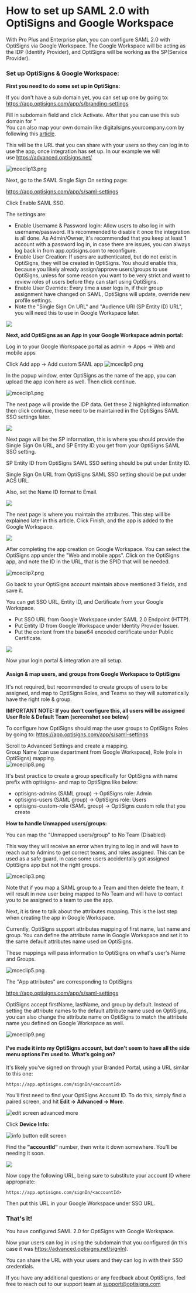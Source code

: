# How to set up SAML 2.0 with OptiSigns and Google Workspace

With Pro Plus and Enterprise plan, you can configure SAML 2.0 with OptiSigns via Google Workspace. The Google Workspace will be acting as the IDP (Identify Provider), and OptiSigns will be working as the SP(Service Provider).

### **Set up OptiSigns & Google Workspace:**

**First you need to do some set up in OptiSigns:**

If you don't have a sub domain yet, you can set up one by going to:  
<https://app.optisigns.com/app/s/branding-settings>

Fill in subdomain field and click Activate. After that you can use this sub domain for "  
You can also map your own domain like digitalsigns.yourcompany.com by following this [article](https://support.optisigns.com/hc/en-us/articles/1500000480302).

This will be the URL that you can share with your users so they can log in to use the app, once integration has set up. In our example we will use <https://advanced.optisigns.net/>

![mceclip13.png](https://support.optisigns.com/hc/article_attachments/21287201525907)

Next, go to the SAML Single Sign On setting page:

<https://app.optisigns.com/app/s/saml-settings>

Click Enable SAML SSO.

The settings are:

* Enable Username & Password login: Allow users to also log in with username/password. It’s recommended to disable it once the integration is all done. As Admin/Owner, it's recommended that you keep at least 1 account with a password log in, in case there are issues, you can always log back in from app.optisigns.com to reconfigure.
* Enable User Creation: If users are authenticated, but do not exist in OptiSigns, they will be created in OptiSigns. You should enable this, because you likely already assign/approve users/groups to use OptiSigns, unless for some reason you want to be very strict and want to review roles of users before they can start using OptiSigns.
* Enable User Override: Every time a user logs in, if their group assignment have changed on SAML, OptiSigns will update, override new profile settings.
* Note the "Single Sign On URL" and "Audience URI (SP Entity ID) URL", you will need this to use in Google Workspace later.

![](https://support.optisigns.com/hc/article_attachments/21286640961939)

**Next, add OptiSigns as an App in your Google Workspace admin portal:**

Log in to your Google Workspace portal as admin -> Apps -> Web and mobile apps

Click Add app -> Add custom SAML app ![mceclip0.png](https://support.optisigns.com/hc/article_attachments/4407485683475)

In the popup window, enter OptiSigns as the name of the app, you can upload the app icon here as well. Then click continue.

![mceclip1.png](https://support.optisigns.com/hc/article_attachments/4407485688467)

The next page will provide the IDP data. Get these 2 highlighted information then click continue, these need to be maintained in the OptiSigns SAML SSO settings later.

![](https://support.optisigns.com/hc/article_attachments/21287044557843)

Next page will be the SP information, this is where you should provide the Single Sign On URL, and SP Entity ID you get from your OptiSigns SAML SSO setting.

SP Entity ID from OptiSigns SAML SSO setting should be put under Entity ID.

Single Sign On URL from OptiSigns SAML SSO setting should be put under ACS URL.

Also, set the Name ID format to Email.

![](https://support.optisigns.com/hc/article_attachments/21286792807699)

The next page is where you maintain the attributes. This step will be explained later in this article. Click Finish, and the app is added to the Google Workspace.

![](https://support.optisigns.com/hc/article_attachments/21286840258963)

After completing the app creation on Google Workspace. You can select the OptiSigns app under the "Web and mobile apps". Click on the OptiSigns app, and note the ID in the URL, that is the SPID that will be needed.

![mceclip7.png](https://support.optisigns.com/hc/article_attachments/4407493347731)

Go back to your OptiSigns account maintain above mentioned 3 fields, and save it.

You can get SSO URL, Entity ID, and Certificate from your Google Workspace.

* Put SSO URL from Google Workspace under SAML 2.0 Endpoint (HTTP).
* Put Entity ID from Google Workspace under Identity Provider Issuer.
* Put the content from the base64 encoded certificate under Public Certificate.

![](https://support.optisigns.com/hc/article_attachments/21287166076819)

Now your login portal & integration are all setup.

#### **Assign & map users, and groups from Google Workspace to OptiSigns**

It's not required, but recommended to create groups of users to be assigned, and map to OptiSigns Roles, and Teams so they will automatically have the right role & group.

**IMPORTANT NOTE: If you don't configure this, all users will be assigned User Role & Default Team (screenshot see below)**

To configure how OptiSigns should map the user groups to OptiSigns Roles by going to: <https://app.optisigns.com/app/s/saml-settings>

Scroll to Advanced Settings and create a mapping.  
Group Name (can use department from Google Workspace), Role (role in OptiSigns) mapping.   
![mceclip8.png](https://support.optisigns.com/hc/article_attachments/4407485832851)

It's best practice to create a group specifically for OptiSigns with name prefix with optisigns- and map to OptiSigns like below:

* optisigns-admins (SAML group) -> OptiSigns role: Admin
* optisigns-users (SAML group) -> OptiSigns role: Users
* optisigns-custom-role (SAML group) -> OptiSigns custom role that you create

**How to handle Unmapped users/groups:**

You can map the "Unmapped users/group" to No Team (Disabled)

This way they will receive an error when trying to log in and will have to reach out to Admins to get correct teams, and roles assigned. This can be used as a safe guard, in case some users accidentally got assigned OptiSigns app but not the right groups.

![mceclip3.png](https://support.optisigns.com/hc/article_attachments/21287201539475)

Note that if you map a SAML group to a Team and then delete the team, it will result in new user being mapped to No Team and will have to contact you to be assigned to a team to use the app.

Next, it is time to talk about the attributes mapping. This is the last step when creating the app in Google Workspace.

Currently, OptiSigns support attributes mapping of first name, last name and group. You can define the attribute name in Google Workspace and set it to the same default attributes name used on OptiSigns.

These mappings will pass information to OptiSigns on what's user's Name and Groups.

![mceclip5.png](https://support.optisigns.com/hc/article_attachments/4407485726611)

The "App attributes" are corresponding to OptiSigns

<https://app.optisigns.com/app/s/saml-settings>

OptiSigns accept firstName, lastName, and group by default. Instead of setting the attribute names to the default attribute name used on OptiSigns,  you can also change the attribute name on OptiSigns to match the attribute name you defined on Google Workspace as well.

![mceclip9.png](https://support.optisigns.com/hc/article_attachments/4407485875347)

#### **I've made it into my OptiSigns account, but don't seem to have all the side menu options I'm used to. What’s going on?**

It's likely you've signed on through your Branded Portal, using a URL similar to this one:

```
https://app.optisigns.com/signIn/<accountId>
```

You'll first need to find your OptiSigns Account ID. To do this, simply find a paired screen, and hit **Edit → Advanced → More**.

![edit screen advanced more](https://support.optisigns.com/hc/article_attachments/38962512579219)

Click **Device Info:**

![info button edit screen](https://support.optisigns.com/hc/article_attachments/38962512582675)

Find the **"accountId"** number, then write it down somewhere. You'll be needing it soon.

![](https://support.optisigns.com/hc/article_attachments/38962490259731)

Now copy the following URL, being sure to substitute your account ID where appropriate:

```
https://app.optisigns.com/signIn/<accountId>
```

Then put this URL in your Google Workspace under SSO URL.

### **That's it!**

You have configured SAML 2.0 for OptiSigns with Google Workspace.

Now your users can log in using the subdomain that you configured (in this case it was <https://advanced.optisigns.net/signIn>).

You can share the URL with your users and they can log in with their SSO credentials.

If you have any additional questions or any feedback about OptiSigns, feel free to reach out to our support team at [support@optisigns.com](mailto:support@optisigns.com)